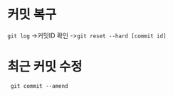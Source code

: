 # 커밋 복구

`git log` ->커밋ID 확인 ->`git reset --hard [commit id]`

# 최근 커밋 수정
``` git commit --amend```
